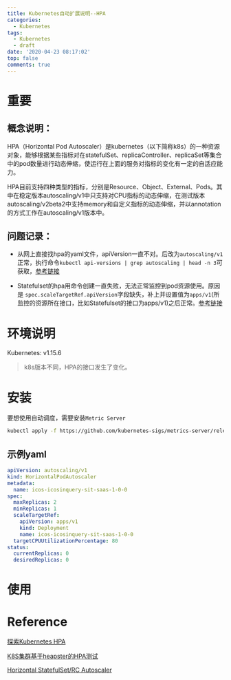 ```yaml
---
title: Kubernetes自动扩展说明--HPA
categories:
  - Kubernetes
tags:
  - Kubernetes
  - draft
date: '2020-04-23 08:17:02'
top: false
comments: true
---
```


# 重要

## 概念说明：

HPA（Horizontal Pod Autoscaler）是kubernetes（以下简称k8s）的一种资源对象，能够根据某些指标对在statefulSet、replicaController、replicaSet等集合中的pod数量进行动态伸缩，使运行在上面的服务对指标的变化有一定的自适应能力。

HPA目前支持四种类型的指标，分别是Resource、Object、External、Pods。其中在稳定版本autoscaling/v1中只支持对CPU指标的动态伸缩，在测试版本autoscaling/v2beta2中支持memory和自定义指标的动态伸缩，并以annotation的方式工作在autoscaling/v1版本中。

## 问题记录：

+ 从网上直接找hpa的yaml文件，apiVersion一直不对。后改为`autoscaling/v1`正常，执行命令`kubectl api-versions | grep autoscaling | head -n 3`可获取，[参考链接](https://github.com/kubernetes/kubernetes/issues/45076#issuecomment-490665845)

+ Statefulset的hpa用命令创建一直失败，无法正常监控到pod资源使用。原因是 `spec.scaleTargetRef.apiVersion`字段缺失，补上并设置值为`apps/v1`(所监控的资源所在接口，比如Statefulset的接口为apps/v1)之后正常。[参考链接](https://github.com/kubernetes/kubernetes/issues/44033#issuecomment-380064796)

# 环境说明

Kubernetes: v1.15.6

> k8s版本不同，HPA的接口发生了变化。



# 安装

要想使用自动调度，需要安装`Metric Server`

```bash
kubectl apply -f https://github.com/kubernetes-sigs/metrics-server/releases/download/v0.3.6/components.yaml
```

## 示例yaml

```yaml
apiVersion: autoscaling/v1
kind: HorizontalPodAutoscaler
metadata:
  name: icos-icosinquery-sit-saas-1-0-0
spec:
  maxReplicas: 2
  minReplicas: 1
  scaleTargetRef:
    apiVersion: apps/v1
    kind: Deployment
    name: icos-icosinquery-sit-saas-1-0-0
  targetCPUUtilizationPercentage: 80
status:
  currentReplicas: 0
  desiredReplicas: 0

```



# 使用







# Reference

[探索Kubernetes HPA](https://zhuanlan.zhihu.com/p/89453704)

[K8S集群基于heapster的HPA测试](https://blog.51cto.com/ylw6006/2113848)

[Horizontal StatefulSet/RC Autoscaler](https://github.com/kubernetes/kubernetes/issues/44033#issuecomment-380064796)



